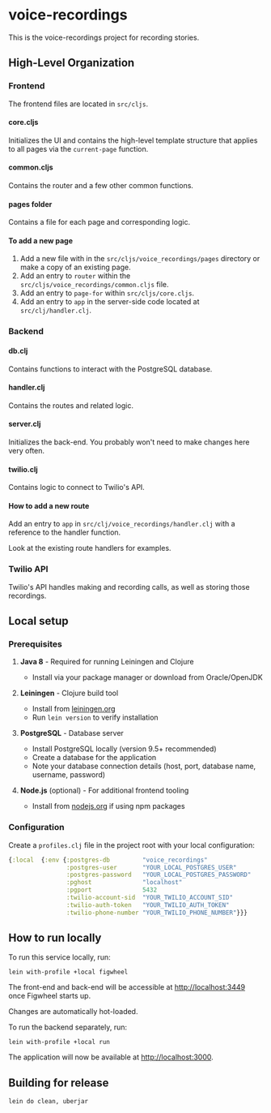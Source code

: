 # voice-recordings

This is the voice-recordings project for recording stories.

## High-Level Organization

### Frontend

The frontend files are located in `src/cljs`.

#### core.cljs

Initializes the UI and contains the high-level template structure that applies to all pages via the `current-page` function.

#### common.cljs

Contains the router and a few other common functions.

#### pages folder

Contains a file for each page and corresponding logic.

#### To add a new page

1. Add a new file with in the `src/cljs/voice_recordings/pages` directory or make a copy of an existing page.
2. Add an entry to `router` within the `src/cljs/voice_recordings/common.cljs` file.
3. Add an entry to `page-for` within `src/cljs/core.cljs`.
4. Add an entry to `app` in the server-side code located at `src/clj/handler.clj`.

### Backend

#### db.clj

Contains functions to interact with the PostgreSQL database.

#### handler.clj

Contains the routes and related logic.

#### server.clj

Initializes the back-end. You probably won't need to make changes here very often.

#### twilio.clj

Contains logic to connect to Twilio's API.

#### How to add a new route

Add an entry to `app` in `src/clj/voice_recordings/handler.clj` with a reference to the handler function.

Look at the existing route handlers for examples.

### Twilio API

Twilio's API handles making and recording calls, as well as storing those recordings.

## Local setup

### Prerequisites

1. **Java 8** - Required for running Leiningen and Clojure
    - Install via your package manager or download from Oracle/OpenJDK

2. **Leiningen** - Clojure build tool
    - Install from [leiningen.org](https://leiningen.org/)
    - Run `lein version` to verify installation

3. **PostgreSQL** - Database server
    - Install PostgreSQL locally (version 9.5+ recommended)
    - Create a database for the application
    - Note your database connection details (host, port, database name, username, password)

4. **Node.js** (optional) - For additional frontend tooling
    - Install from [nodejs.org](https://nodejs.org/) if using npm packages

### Configuration

Create a `profiles.clj` file in the project root with your local configuration:

```clojure
{:local  {:env {:postgres-db         "voice_recordings"
                :postgres-user       "YOUR_LOCAL_POSTGRES_USER"
                :postgres-password   "YOUR_LOCAL_POSTGRES_PASSWORD"
                :pghost              "localhost"
                :pgport              5432
                :twilio-account-sid  "YOUR_TWILIO_ACCOUNT_SID"
                :twilio-auth-token   "YOUR_TWILIO_AUTH_TOKEN"
                :twilio-phone-number "YOUR_TWILIO_PHONE_NUMBER"}}}
```

## How to run locally

To run this service locally, run:

```
lein with-profile +local figwheel
```

The front-end and back-end will be accessible at [http://localhost:3449](http://localhost:3449) once Figwheel starts up.

Changes are automatically hot-loaded.

To run the backend separately, run:

```
lein with-profile +local run
```

The application will now be available at [http://localhost:3000](http://localhost:3000).

## Building for release

```
lein do clean, uberjar
```
